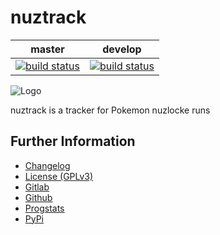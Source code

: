 # nuztrack

|master|develop|
|:----:|:-----:|
|[![build status](https://gitlab.namibsun.net/namibsun/python/nuztrack/badges/master/build.svg)](https://gitlab.namibsun.net/namibsun/python/nuztrack/commits/master)|[![build status](https://gitlab.namibsun.net/namibsun/python/nuztrack/badges/develop/build.svg)](https://gitlab.namibsun.net/namibsun/python/nuztrack/commits/develop)|

![Logo](resources/logo-readme.png)

nuztrack is a tracker for Pokemon nuzlocke runs

## Further Information

* [Changelog](CHANGELOG)
* [License (GPLv3)](LICENSE)
* [Gitlab](https://gitlab.namibsun.net/namibsun/python/nuztrack)
* [Github](https://github.com/namboy94/nuztrack)
* [Progstats](https://progstats.namibsun.net/projects/nuztrack)
* [PyPi](https://pypi.org/project/nuztrack)
